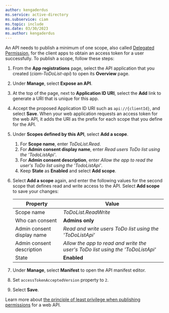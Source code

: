 ```yaml
---
author: kengaderdus
ms.service: active-directory
ms.subservice: ciam
ms.topic: include
ms.date: 03/30/2023
ms.author: kengaderdus
---
```


An API needs to publish a minimum of one scope, also called [Delegated Permission](../../../../develop/permissions-consent-overview.md), for the client apps to obtain an access token for a user successfully. To publish a scope, follow these steps:

1. From the **App registrations** page, select the API application that you created (*ciam-ToDoList-api*) to open its **Overview** page.
1. Under **Manage**, select **Expose an API**.
1. At the top of the page, next to **Application ID URI**, select the **Add** link to generate a URI that is unique for this app.
1. Accept the proposed Application ID URI such as `api://{clientId}`, and select **Save**. When your web application requests an access token for the web API, it adds the URI as the prefix for each scope that you define for the API.
1. Under **Scopes defined by this API**, select **Add a scope**.
    
    1. For **Scope name**, enter *ToDoList.Read*.
    1. For **Admin consent display name**, enter *Read users ToDo list using the 'TodoListApi'*.
    1. For **Admin consent description**, enter *Allow the app to read the user's ToDo list using the 'TodoListApi'*.
    1. Keep **State** as **Enabled** and select **Add scope**.
    

1. Select **Add a scope** again, and enter the following values for the second scope that defines read and write access to the API. Select **Add scope** to save your changes:
    
    | Property | Value |
    |----------|-------|
    | Scope name | *ToDoList.ReadWrite* |
    | Who can consent | **Admins only** |
    | Admin consent display name | *Read and write users ToDo list using the 'ToDoListApi'* |
    | Admin consent description | *Allow the app to read and write the user's ToDo list using the 'ToDoListApi'* |
    | State | **Enabled** |
    
1. Under **Manage**, select **Manifest** to open the API manifest editor.
1. Set `accessTokenAcceptedVersion` property to `2`.
1. Select **Save**.

Learn more about [the principle of least privilege when publishing permissions](/security/zero-trust/develop/protected-api-example) for a web API. 